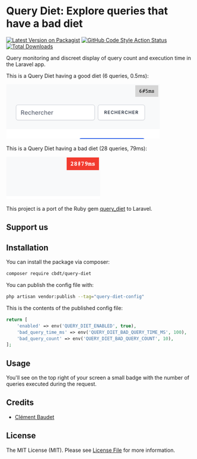 # Query Diet: Explore queries that have a bad diet

[![Latest Version on Packagist](https://img.shields.io/packagist/v/cbdt/query-diet.svg?style=flat-square)](https://packagist.org/packages/cbdt/query-diet)
[![GitHub Code Style Action Status](https://img.shields.io/github/actions/workflow/status/cbdt/query-diet/fix-php-code-style-issues.yml?branch=main&label=code%20style&style=flat-square)](https://github.com/cbdt/query-diet/actions?query=workflow%3A"Fix+PHP+code+style+issues"+branch%3Amain)
[![Total Downloads](https://img.shields.io/packagist/dt/cbdt/query-diet.svg?style=flat-square)](https://packagist.org/packages/cbdt/query-diet)

Query monitoring and discreet display of query count and execution time in the Laravel app.

This is a Query Diet having a good diet (6 queries, 0.5ms):

![How it looks when there is a bad query diet](/example_good_diet.png)

This is a Query Diet having a bad diet (28 queries, 79ms):

![How it looks when there is a bad query diet](/example_bad_diet.png)


This project is a port of the Ruby gem [query_diet](https://github.com/makandra/query_diet) to Laravel.

## Support us
## Installation

You can install the package via composer:

```bash
composer require cbdt/query-diet
```

You can publish the config file with:

```bash
php artisan vendor:publish --tag="query-diet-config"
```

This is the contents of the published config file:

```php
return [
    'enabled' => env('QUERY_DIET_ENABLED', true),
    'bad_query_time_ms' => env('QUERY_DIET_BAD_QUERY_TIME_MS', 100),
    'bad_query_count' => env('QUERY_DIET_BAD_QUERY_COUNT', 10),
];
```


## Usage

You'll see on the top right of your screen a small badge with the number of queries executed during the request.

## Credits

- [Clément Baudet](https://github.com/cbdt)

## License

The MIT License (MIT). Please see [License File](LICENSE.md) for more information.
